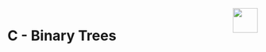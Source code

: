 <img  height="50px" align="right" src="https://apply.holbertonschool.com/holberton-logo.png">

# C - Binary Trees
